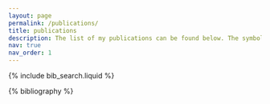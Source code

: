 ```yaml
---
layout: page
permalink: /publications/
title: publications
description: The list of my publications can be found below. The symbol * denotes joint first-authors.
nav: true
nav_order: 1
---
```


<!-- _pages/publications.md -->

<!-- Bibsearch Feature -->

{% include bib_search.liquid %}

<div class="publications">

{% bibliography %}

</div>

